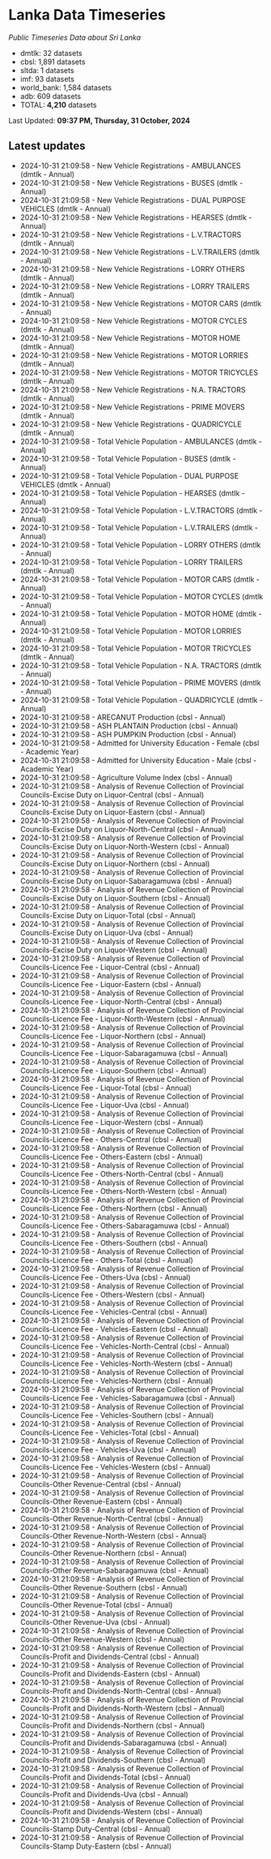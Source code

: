 # Lanka Data Timeseries
*Public Timeseries Data about Sri Lanka*

* dmtlk: 32 datasets
* cbsl: 1,891 datasets
* sltda: 1 datasets
* imf: 93 datasets
* world_bank: 1,584 datasets
* adb: 609 datasets
* TOTAL: **4,210** datasets

Last Updated: **09:37 PM, Thursday, 31 October, 2024**

## Latest updates

* 2024-10-31 21:09:58 - New Vehicle Registrations - AMBULANCES (dmtlk - Annual)
* 2024-10-31 21:09:58 - New Vehicle Registrations - BUSES (dmtlk - Annual)
* 2024-10-31 21:09:58 - New Vehicle Registrations - DUAL PURPOSE VEHICLES (dmtlk - Annual)
* 2024-10-31 21:09:58 - New Vehicle Registrations - HEARSES (dmtlk - Annual)
* 2024-10-31 21:09:58 - New Vehicle Registrations - L.V.TRACTORS (dmtlk - Annual)
* 2024-10-31 21:09:58 - New Vehicle Registrations - L.V.TRAILERS (dmtlk - Annual)
* 2024-10-31 21:09:58 - New Vehicle Registrations - LORRY OTHERS (dmtlk - Annual)
* 2024-10-31 21:09:58 - New Vehicle Registrations - LORRY TRAILERS (dmtlk - Annual)
* 2024-10-31 21:09:58 - New Vehicle Registrations - MOTOR CARS (dmtlk - Annual)
* 2024-10-31 21:09:58 - New Vehicle Registrations - MOTOR CYCLES (dmtlk - Annual)
* 2024-10-31 21:09:58 - New Vehicle Registrations - MOTOR HOME (dmtlk - Annual)
* 2024-10-31 21:09:58 - New Vehicle Registrations - MOTOR LORRIES (dmtlk - Annual)
* 2024-10-31 21:09:58 - New Vehicle Registrations - MOTOR TRICYCLES (dmtlk - Annual)
* 2024-10-31 21:09:58 - New Vehicle Registrations - N.A. TRACTORS (dmtlk - Annual)
* 2024-10-31 21:09:58 - New Vehicle Registrations - PRIME MOVERS (dmtlk - Annual)
* 2024-10-31 21:09:58 - New Vehicle Registrations - QUADRICYCLE (dmtlk - Annual)
* 2024-10-31 21:09:58 - Total Vehicle Population - AMBULANCES (dmtlk - Annual)
* 2024-10-31 21:09:58 - Total Vehicle Population - BUSES (dmtlk - Annual)
* 2024-10-31 21:09:58 - Total Vehicle Population - DUAL PURPOSE VEHICLES (dmtlk - Annual)
* 2024-10-31 21:09:58 - Total Vehicle Population - HEARSES (dmtlk - Annual)
* 2024-10-31 21:09:58 - Total Vehicle Population - L.V.TRACTORS (dmtlk - Annual)
* 2024-10-31 21:09:58 - Total Vehicle Population - L.V.TRAILERS (dmtlk - Annual)
* 2024-10-31 21:09:58 - Total Vehicle Population - LORRY OTHERS (dmtlk - Annual)
* 2024-10-31 21:09:58 - Total Vehicle Population - LORRY TRAILERS (dmtlk - Annual)
* 2024-10-31 21:09:58 - Total Vehicle Population - MOTOR CARS (dmtlk - Annual)
* 2024-10-31 21:09:58 - Total Vehicle Population - MOTOR CYCLES (dmtlk - Annual)
* 2024-10-31 21:09:58 - Total Vehicle Population - MOTOR HOME (dmtlk - Annual)
* 2024-10-31 21:09:58 - Total Vehicle Population - MOTOR LORRIES (dmtlk - Annual)
* 2024-10-31 21:09:58 - Total Vehicle Population - MOTOR TRICYCLES (dmtlk - Annual)
* 2024-10-31 21:09:58 - Total Vehicle Population - N.A. TRACTORS (dmtlk - Annual)
* 2024-10-31 21:09:58 - Total Vehicle Population - PRIME MOVERS (dmtlk - Annual)
* 2024-10-31 21:09:58 - Total Vehicle Population - QUADRICYCLE (dmtlk - Annual)
* 2024-10-31 21:09:58 - ARECANUT Production (cbsl - Annual)
* 2024-10-31 21:09:58 - ASH PLANTAIN Production (cbsl - Annual)
* 2024-10-31 21:09:58 - ASH PUMPKIN Production (cbsl - Annual)
* 2024-10-31 21:09:58 - Admitted for University Education - Female (cbsl - Academic Year)
* 2024-10-31 21:09:58 - Admitted for University Education - Male (cbsl - Academic Year)
* 2024-10-31 21:09:58 - Agriculture Volume Index (cbsl - Annual)
* 2024-10-31 21:09:58 - Analysis of Revenue Collection of Provincial Councils-Excise Duty on Liquor-Central (cbsl - Annual)
* 2024-10-31 21:09:58 - Analysis of Revenue Collection of Provincial Councils-Excise Duty on Liquor-Eastern (cbsl - Annual)
* 2024-10-31 21:09:58 - Analysis of Revenue Collection of Provincial Councils-Excise Duty on Liquor-North-Central (cbsl - Annual)
* 2024-10-31 21:09:58 - Analysis of Revenue Collection of Provincial Councils-Excise Duty on Liquor-North-Western (cbsl - Annual)
* 2024-10-31 21:09:58 - Analysis of Revenue Collection of Provincial Councils-Excise Duty on Liquor-Northern (cbsl - Annual)
* 2024-10-31 21:09:58 - Analysis of Revenue Collection of Provincial Councils-Excise Duty on Liquor-Sabaragamuwa (cbsl - Annual)
* 2024-10-31 21:09:58 - Analysis of Revenue Collection of Provincial Councils-Excise Duty on Liquor-Southern (cbsl - Annual)
* 2024-10-31 21:09:58 - Analysis of Revenue Collection of Provincial Councils-Excise Duty on Liquor-Total (cbsl - Annual)
* 2024-10-31 21:09:58 - Analysis of Revenue Collection of Provincial Councils-Excise Duty on Liquor-Uva (cbsl - Annual)
* 2024-10-31 21:09:58 - Analysis of Revenue Collection of Provincial Councils-Excise Duty on Liquor-Western (cbsl - Annual)
* 2024-10-31 21:09:58 - Analysis of Revenue Collection of Provincial Councils-Licence Fee - Liquor-Central (cbsl - Annual)
* 2024-10-31 21:09:58 - Analysis of Revenue Collection of Provincial Councils-Licence Fee - Liquor-Eastern (cbsl - Annual)
* 2024-10-31 21:09:58 - Analysis of Revenue Collection of Provincial Councils-Licence Fee - Liquor-North-Central (cbsl - Annual)
* 2024-10-31 21:09:58 - Analysis of Revenue Collection of Provincial Councils-Licence Fee - Liquor-North-Western (cbsl - Annual)
* 2024-10-31 21:09:58 - Analysis of Revenue Collection of Provincial Councils-Licence Fee - Liquor-Northern (cbsl - Annual)
* 2024-10-31 21:09:58 - Analysis of Revenue Collection of Provincial Councils-Licence Fee - Liquor-Sabaragamuwa (cbsl - Annual)
* 2024-10-31 21:09:58 - Analysis of Revenue Collection of Provincial Councils-Licence Fee - Liquor-Southern (cbsl - Annual)
* 2024-10-31 21:09:58 - Analysis of Revenue Collection of Provincial Councils-Licence Fee - Liquor-Total (cbsl - Annual)
* 2024-10-31 21:09:58 - Analysis of Revenue Collection of Provincial Councils-Licence Fee - Liquor-Uva (cbsl - Annual)
* 2024-10-31 21:09:58 - Analysis of Revenue Collection of Provincial Councils-Licence Fee - Liquor-Western (cbsl - Annual)
* 2024-10-31 21:09:58 - Analysis of Revenue Collection of Provincial Councils-Licence Fee - Others-Central (cbsl - Annual)
* 2024-10-31 21:09:58 - Analysis of Revenue Collection of Provincial Councils-Licence Fee - Others-Eastern (cbsl - Annual)
* 2024-10-31 21:09:58 - Analysis of Revenue Collection of Provincial Councils-Licence Fee - Others-North-Central (cbsl - Annual)
* 2024-10-31 21:09:58 - Analysis of Revenue Collection of Provincial Councils-Licence Fee - Others-North-Western (cbsl - Annual)
* 2024-10-31 21:09:58 - Analysis of Revenue Collection of Provincial Councils-Licence Fee - Others-Northern (cbsl - Annual)
* 2024-10-31 21:09:58 - Analysis of Revenue Collection of Provincial Councils-Licence Fee - Others-Sabaragamuwa (cbsl - Annual)
* 2024-10-31 21:09:58 - Analysis of Revenue Collection of Provincial Councils-Licence Fee - Others-Southern (cbsl - Annual)
* 2024-10-31 21:09:58 - Analysis of Revenue Collection of Provincial Councils-Licence Fee - Others-Total (cbsl - Annual)
* 2024-10-31 21:09:58 - Analysis of Revenue Collection of Provincial Councils-Licence Fee - Others-Uva (cbsl - Annual)
* 2024-10-31 21:09:58 - Analysis of Revenue Collection of Provincial Councils-Licence Fee - Others-Western (cbsl - Annual)
* 2024-10-31 21:09:58 - Analysis of Revenue Collection of Provincial Councils-Licence Fee - Vehicles-Central (cbsl - Annual)
* 2024-10-31 21:09:58 - Analysis of Revenue Collection of Provincial Councils-Licence Fee - Vehicles-Eastern (cbsl - Annual)
* 2024-10-31 21:09:58 - Analysis of Revenue Collection of Provincial Councils-Licence Fee - Vehicles-North-Central (cbsl - Annual)
* 2024-10-31 21:09:58 - Analysis of Revenue Collection of Provincial Councils-Licence Fee - Vehicles-North-Western (cbsl - Annual)
* 2024-10-31 21:09:58 - Analysis of Revenue Collection of Provincial Councils-Licence Fee - Vehicles-Northern (cbsl - Annual)
* 2024-10-31 21:09:58 - Analysis of Revenue Collection of Provincial Councils-Licence Fee - Vehicles-Sabaragamuwa (cbsl - Annual)
* 2024-10-31 21:09:58 - Analysis of Revenue Collection of Provincial Councils-Licence Fee - Vehicles-Southern (cbsl - Annual)
* 2024-10-31 21:09:58 - Analysis of Revenue Collection of Provincial Councils-Licence Fee - Vehicles-Total (cbsl - Annual)
* 2024-10-31 21:09:58 - Analysis of Revenue Collection of Provincial Councils-Licence Fee - Vehicles-Uva (cbsl - Annual)
* 2024-10-31 21:09:58 - Analysis of Revenue Collection of Provincial Councils-Licence Fee - Vehicles-Western (cbsl - Annual)
* 2024-10-31 21:09:58 - Analysis of Revenue Collection of Provincial Councils-Other Revenue-Central (cbsl - Annual)
* 2024-10-31 21:09:58 - Analysis of Revenue Collection of Provincial Councils-Other Revenue-Eastern (cbsl - Annual)
* 2024-10-31 21:09:58 - Analysis of Revenue Collection of Provincial Councils-Other Revenue-North-Central (cbsl - Annual)
* 2024-10-31 21:09:58 - Analysis of Revenue Collection of Provincial Councils-Other Revenue-North-Western (cbsl - Annual)
* 2024-10-31 21:09:58 - Analysis of Revenue Collection of Provincial Councils-Other Revenue-Northern (cbsl - Annual)
* 2024-10-31 21:09:58 - Analysis of Revenue Collection of Provincial Councils-Other Revenue-Sabaragamuwa (cbsl - Annual)
* 2024-10-31 21:09:58 - Analysis of Revenue Collection of Provincial Councils-Other Revenue-Southern (cbsl - Annual)
* 2024-10-31 21:09:58 - Analysis of Revenue Collection of Provincial Councils-Other Revenue-Total (cbsl - Annual)
* 2024-10-31 21:09:58 - Analysis of Revenue Collection of Provincial Councils-Other Revenue-Uva (cbsl - Annual)
* 2024-10-31 21:09:58 - Analysis of Revenue Collection of Provincial Councils-Other Revenue-Western (cbsl - Annual)
* 2024-10-31 21:09:58 - Analysis of Revenue Collection of Provincial Councils-Profit and Dividends-Central (cbsl - Annual)
* 2024-10-31 21:09:58 - Analysis of Revenue Collection of Provincial Councils-Profit and Dividends-Eastern (cbsl - Annual)
* 2024-10-31 21:09:58 - Analysis of Revenue Collection of Provincial Councils-Profit and Dividends-North-Central (cbsl - Annual)
* 2024-10-31 21:09:58 - Analysis of Revenue Collection of Provincial Councils-Profit and Dividends-North-Western (cbsl - Annual)
* 2024-10-31 21:09:58 - Analysis of Revenue Collection of Provincial Councils-Profit and Dividends-Northern (cbsl - Annual)
* 2024-10-31 21:09:58 - Analysis of Revenue Collection of Provincial Councils-Profit and Dividends-Sabaragamuwa (cbsl - Annual)
* 2024-10-31 21:09:58 - Analysis of Revenue Collection of Provincial Councils-Profit and Dividends-Southern (cbsl - Annual)
* 2024-10-31 21:09:58 - Analysis of Revenue Collection of Provincial Councils-Profit and Dividends-Total (cbsl - Annual)
* 2024-10-31 21:09:58 - Analysis of Revenue Collection of Provincial Councils-Profit and Dividends-Uva (cbsl - Annual)
* 2024-10-31 21:09:58 - Analysis of Revenue Collection of Provincial Councils-Profit and Dividends-Western (cbsl - Annual)
* 2024-10-31 21:09:58 - Analysis of Revenue Collection of Provincial Councils-Stamp Duty-Central (cbsl - Annual)
* 2024-10-31 21:09:58 - Analysis of Revenue Collection of Provincial Councils-Stamp Duty-Eastern (cbsl - Annual)